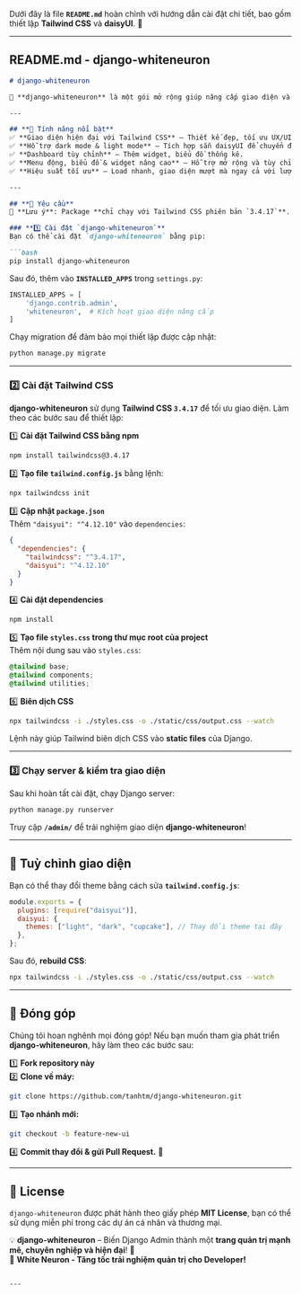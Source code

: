 Dưới đây là file **`README.md`** hoàn chỉnh với hướng dẫn cài đặt chi tiết, bao gồm thiết lập **Tailwind CSS** và **daisyUI**. 🚀

---

## **README.md - django-whiteneuron**
```markdown
# django-whiteneuron

🌟 **django-whiteneuron** là một gói mở rộng giúp nâng cấp giao diện và chức năng Django Admin, mang đến trải nghiệm quản trị hiện đại, trực quan và tối ưu hiệu suất. 🚀

---

## **🚀 Tính năng nổi bật**
✅ **Giao diện hiện đại với Tailwind CSS** – Thiết kế đẹp, tối ưu UX/UI.  
✅ **Hỗ trợ dark mode & light mode** – Tích hợp sẵn daisyUI để chuyển đổi theme.  
✅ **Dashboard tùy chỉnh** – Thêm widget, biểu đồ thống kê. 
✅ **Menu động, biểu đồ & widget nâng cao** – Hỗ trợ mở rộng và tùy chỉnh mạnh mẽ.  
✅ **Hiệu suất tối ưu** – Load nhanh, giao diện mượt mà ngay cả với lượng dữ liệu lớn.  

---

## **📌 Yêu cầu**
📌 **Lưu ý**: Package **chỉ chạy với Tailwind CSS phiên bản `3.4.17`**.

### **1️⃣ Cài đặt `django-whiteneuron`**
Bạn có thể cài đặt `django-whiteneuron` bằng pip:

```bash
pip install django-whiteneuron
```

Sau đó, thêm vào **`INSTALLED_APPS`** trong `settings.py`:

```python
INSTALLED_APPS = [
    'django.contrib.admin',
    'whiteneuron',  # Kích hoạt giao diện nâng cấp
]
```

Chạy migration để đảm bảo mọi thiết lập được cập nhật:
```bash
python manage.py migrate
```

---

### **2️⃣ Cài đặt Tailwind CSS**
**django-whiteneuron** sử dụng **Tailwind CSS `3.4.17`** để tối ưu giao diện. Làm theo các bước sau để thiết lập:

1️⃣ **Cài đặt Tailwind CSS bằng npm**  
```bash
npm install tailwindcss@3.4.17
```

2️⃣ **Tạo file `tailwind.config.js`** bằng lệnh:
```bash
npx tailwindcss init
```

3️⃣ **Cập nhật `package.json`**  
Thêm `"daisyui": "^4.12.10"` vào `dependencies`:

```json
{
  "dependencies": {
    "tailwindcss": "^3.4.17",
    "daisyui": "^4.12.10"
  }
}
```

4️⃣ **Cài đặt dependencies**
```bash
npm install
```

5️⃣ **Tạo file `styles.css` trong thư mục root của project**  
Thêm nội dung sau vào `styles.css`:
```css
@tailwind base;
@tailwind components;
@tailwind utilities;
```

6️⃣ **Biên dịch CSS**
```bash
npx tailwindcss -i ./styles.css -o ./static/css/output.css --watch
```
Lệnh này giúp Tailwind biên dịch CSS vào **static files** của Django.

---

### **3️⃣ Chạy server & kiểm tra giao diện**
Sau khi hoàn tất cài đặt, chạy Django server:
```bash
python manage.py runserver
```

Truy cập **`/admin/`** để trải nghiệm giao diện **django-whiteneuron**!

---

## **🎨 Tuỳ chỉnh giao diện**
Bạn có thể thay đổi theme bằng cách sửa **`tailwind.config.js`**:

```js
module.exports = {
  plugins: [require("daisyui")],
  daisyui: {
    themes: ["light", "dark", "cupcake"], // Thay đổi theme tại đây
  },
};
```

Sau đó, **rebuild CSS**:
```bash
npx tailwindcss -i ./styles.css -o ./static/css/output.css --watch
```

---

## **📢 Đóng góp**
Chúng tôi hoan nghênh mọi đóng góp! Nếu bạn muốn tham gia phát triển **django-whiteneuron**, hãy làm theo các bước sau:

1️⃣ **Fork repository này**  
2️⃣ **Clone về máy:**  
```bash
git clone https://github.com/tanhtm/django-whiteneuron.git
```
3️⃣ **Tạo nhánh mới:**  
```bash
git checkout -b feature-new-ui
```
4️⃣ **Commit thay đổi & gửi Pull Request.** 🚀

---

## **📜 License**
`django-whiteneuron` được phát hành theo giấy phép **MIT License**, bạn có thể sử dụng miễn phí trong các dự án cá nhân và thương mại.

💡 **django-whiteneuron** – Biến Django Admin thành một **trang quản trị mạnh mẽ, chuyên nghiệp và hiện đại**! 🚀  
📌 **White Neuron - Tăng tốc trải nghiệm quản trị cho Developer!**
```

---